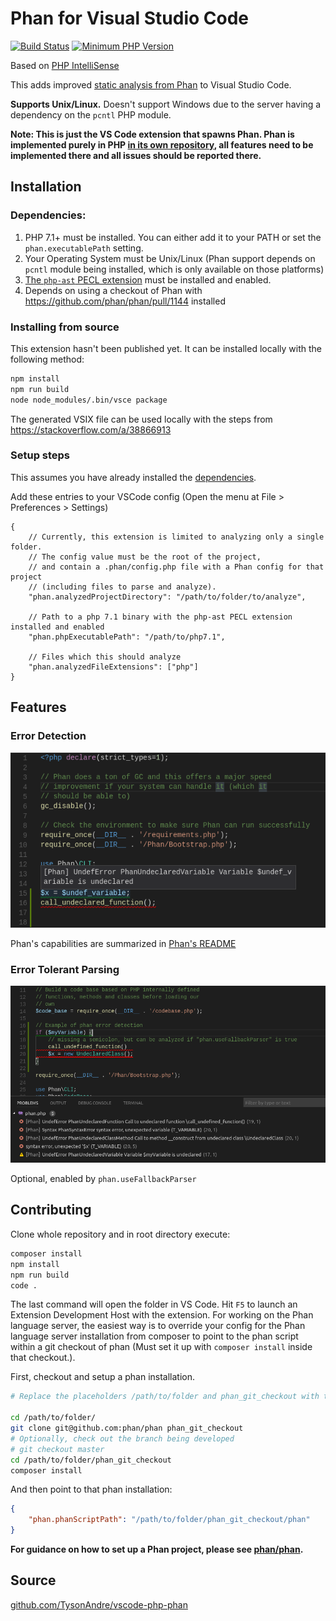 # Phan for Visual Studio Code

[![Build Status](https://travis-ci.org/TysonAndre/vscode-php-phan.svg?branch=master)](https://travis-ci.org/TysonAndre/vscode-php-phan) [![Minimum PHP Version](https://img.shields.io/badge/php-%3E%3D%207.1-8892BF.svg)](https://php.net/)

Based on [PHP IntelliSense](https://github.com/felixfbecker/vscode-php-intellisense)

This adds improved [static analysis from Phan](https://github.com/phan/phan#features) to Visual Studio Code.

**Supports Unix/Linux.** Doesn't support Windows due to the server having a dependency on the `pcntl` PHP module.

**Note: This is just the VS Code extension that spawns Phan. Phan is implemented purely in PHP [in its own repository](https://github.com/phan/phan), all features need to be implemented there and all issues should be reported there.**

## Installation

### Dependencies:

1. PHP 7.1+ must be installed.
   You can either add it to your PATH or set the `phan.executablePath` setting.
2. Your Operating System must be Unix/Linux
   (Phan support depends on `pcntl` module being installed, which is only available on those platforms)
3. [The `php-ast` PECL extension](https://pecl.php.net/package/ast) must be installed and enabled.
4. Depends on using a checkout of Phan with https://github.com/phan/phan/pull/1144 installed


### Installing from source

This extension hasn't been published yet. It can be installed locally with the following method:

```bash
npm install
npm run build
node node_modules/.bin/vsce package
```

The generated VSIX file can be used locally with the steps from https://stackoverflow.com/a/38866913

### Setup steps

This assumes you have already installed the [dependencies](#dependencies).

Add these entries to your VSCode config (Open the menu at File > Preferences > Settings)


```
{
    // Currently, this extension is limited to analyzing only a single folder.
    // The config value must be the root of the project,
	// and contain a .phan/config.php file with a Phan config for that project
	// (including files to parse and analyze).
    "phan.analyzedProjectDirectory": "/path/to/folder/to/analyze",

    // Path to a php 7.1 binary with the php-ast PECL extension installed and enabled
    "phan.phpExecutablePath": "/path/to/php7.1",

    // Files which this should analyze
    "phan.analyzedFileExtensions": ["php"]
}
```

## Features

### Error Detection

![Phan error detection demo](./images/error_detection.png)

Phan's capabilities are summarized in [Phan's README](https://github.com/phan/phan#features)

### Error Tolerant Parsing

![Phan error tolerant detection demo](./images/tolerant_parsing.png)

Optional, enabled by `phan.useFallbackParser`


## Contributing

Clone whole repository and in root directory execute:

```bash
composer install
npm install
npm run build
code .
```

The last command will open the folder in VS Code. Hit `F5` to launch an Extension Development Host with the extension.
For working on the Phan language server, the easiest way is to override your config for the Phan language server installation from composer to point to the phan script within a git checkout of phan (Must set it up with `composer install` inside that checkout.).

First, checkout and setup a phan installation.

```sh
# Replace the placeholders /path/to/folder and phan_git_checkout with the folders you plan to use.

cd /path/to/folder/
git clone git@github.com:phan/phan phan_git_checkout
# Optionally, check out the branch being developed
# git checkout master
cd /path/to/folder/phan_git_checkout
composer install
```

And then point to that phan installation:

```json
{
	"phan.phanScriptPath": "/path/to/folder/phan_git_checkout/phan"
}
```

**For guidance on how to set up a Phan project, please see [phan/phan](https://github.com/phan/phan).**

## Source

[github.com/TysonAndre/vscode-php-phan](https://github.com/TysonAndre/vscode-php-phan)
